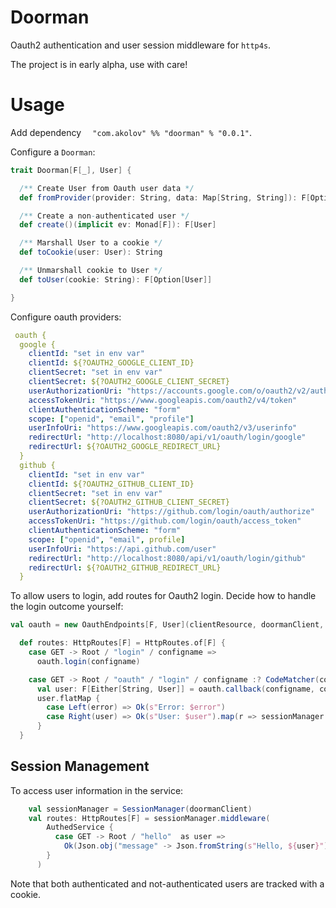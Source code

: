 # Doorman

Oauth2 authentication and user session middleware for `http4s`.

The project is in early alpha, use with care!

# Usage

Add dependency ```  "com.akolov" %% "doorman" % "0.0.1"```.

Configure a `Doorman`:

```scala
trait Doorman[F[_], User] {

  /** Create User from Oauth user data */
  def fromProvider(provider: String, data: Map[String, String]): F[Option[User]]

  /** Create a non-authenticated user */
  def create()(implicit ev: Monad[F]): F[User]

  /** Marshall User to a cookie */
  def toCookie(user: User): String

  /** Unmarshall cookie to User */
  def toUser(cookie: String): F[Option[User]]

}
```
   
   
Configure oauth providers:

```yaml
 oauth {
  google {
    clientId: "set in env var"
    clientId: ${?OAUTH2_GOOGLE_CLIENT_ID}
    clientSecret: "set in env var"
    clientSecret: ${?OAUTH2_GOOGLE_CLIENT_SECRET}
    userAuthorizationUri: "https://accounts.google.com/o/oauth2/v2/auth"
    accessTokenUri: "https://www.googleapis.com/oauth2/v4/token"
    clientAuthenticationScheme: "form"
    scope: ["openid", "email", "profile"]
    userInfoUri: "https://www.googleapis.com/oauth2/v3/userinfo"
    redirectUrl: "http://localhost:8080/api/v1/oauth/login/google"
    redirectUrl: ${?OAUTH2_GOOGLE_REDIRECT_URL}
  }
  github {
    clientId: "set in env var"
    clientId: ${?OAUTH2_GITHUB_CLIENT_ID}
    clientSecret: "set in env var"
    clientSecret: ${?OAUTH2_GITHUB_CLIENT_SECRET}
    userAuthorizationUri: "https://github.com/login/oauth/authorize"
    accessTokenUri: "https://github.com/login/oauth/access_token"
    clientAuthenticationScheme: "form"
    scope: ["openid", "email", profile]
    userInfoUri: "https://api.github.com/user"
    redirectUrl: "http://localhost:8080/api/v1/oauth/login/github"
    redirectUrl: ${?OAUTH2_GITHUB_REDIRECT_URL}
  }
```
   

To allow users to login, add routes for Oauth2 login. Decide how to handle the login outcome yourself:

```scala
val oauth = new OauthEndpoints[F, User](clientResource, doormanClient, config)

  def routes: HttpRoutes[F] = HttpRoutes.of[F] {
    case GET -> Root / "login" / configname =>
      oauth.login(configname)

    case GET -> Root / "oauth" / "login" / configname :? CodeMatcher(code) =>
      val user: F[Either[String, User]] = oauth.callback(configname, code)
      user.flatMap {
        case Left(error) => Ok(s"Error: $error")
        case Right(user) => Ok(s"User: $user").map(r => sessionManager.addUserCookie(user, r))
      }
  }
```

## Session Management

To access user information in the service:

```scala
    val sessionManager = SessionManager(doormanClient)
    val routes: HttpRoutes[F] = sessionManager.middleware(
        AuthedService {
          case GET -> Root / "hello"  as user =>
            Ok(Json.obj("message" -> Json.fromString(s"Hello, ${user}")))
        }
      )
```
Note that both authenticated and not-authenticated users are tracked with a cookie.
